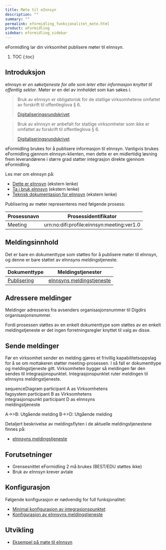 ```yaml
---
title: Møte til eInnsyn
description: ""
summary: ""
permalink: eformidling_funksjonalitet_mote.html
product: eFormidling
sidebar: eformidling_sidebar
---
```


eFormidling lar din virksomhet publisere møter til eInnsyn.

1. TOC
{:toc}

## Introduksjon

eInnsyn er _en søketjeneste for alle som leter etter informasjon knyttet til offentlig sektor_. Møter er en del
av innholdet som kan søkes i.

> Bruk av eInnsyn er obligatorisk for de statlige virksomhetene omfattet av forskrift til offentleglova § 6.
>
> [Digitaliseringsrundskrivet](https://www.regjeringen.no/no/dokumenter/digitaliseringsrundskrivet/id2895185/)

> Bruk av eInnsyn er anbefalt for statlige virksomheter som ikke er omfattet av forskrift til offentleglova § 6.
>
> [Digitaliseringsrundskrivet](https://www.regjeringen.no/no/dokumenter/digitaliseringsrundskrivet/id2895185/)

eFormidling brukes for å publisere informasjon til eInnsyn. Vanligvis brukes eFormidling gjennom eInnsyn-klienten, men
dette er en midlertidig løsning frem leverandørene i større grad støtter integrasjon direkte gjennom eFormidling.

Les mer om eInnsyn på:

- [Dette er eInnsyn](https://samarbeid.digdir.no/einnsyn/dette-er-einnsyn/81) (ekstern lenke)
- [Ta i bruk eInnsyn](https://samarbeid.digdir.no/einnsyn/ta-i-bruk-einnsyn/99) (ekstern lenke)
- [Teknisk dokumentasjon for eInnsyn](https://docs.digdir.no/einnsyn_index.html) (ekstern lenke)

Publisering av møter representeres med følgende prosess:

| **Prosessnavn** | **Prosessidentifikator**                   |
| --------------- | ------------------------------------------ |
| Meeting         | urn:no:difi:profile:einnsyn:meeting:ver1.0 |

## Meldingsinnhold

Det er bare en dokumenttype som støttes for å publisere møter til eInnsyn, og denne er bare støttet av eInnsyns
meldingstjeneste.

| **Dokumenttype**                                                   | **Meldingstjenester**                                                             |
| ------------------------------------------------------------------ | --------------------------------------------------------------------------------- |
| [Publisering](eformidling_utvikling_dokumenttype_publisering.html) | [eInnsyns meldingstjeneste](eformidling_utvikling_einnsyns_meldingstjeneste.html) |

## Adressere meldinger

Meldinger adresseres fra avsenders organisasjonsnummer til Digdirs organisasjonsnummer.

Fordi prosessen støttes av en enkelt dokumenttype som støttes av en enkelt meldingstjeneste er det ingen
forretningsregler knyttet til valg av disse.

## Sende meldinger

Før en virksomhet sender en melding gjøres et frivillig kapabilitetsoppslag for å se om mottakeren støtter
meeting-prosessen. I så fall er dokumenttype og meldingstjeneste gitt. Virksomheten bygger så meldingen før den sendes
til integrasjonspunktet. Integrasjonspunktet ruter meldingen til eInnsyns meldingstjeneste.

<div class="mermaid">
sequenceDiagram
participant A as Virksomhetens<br>fagsystem
participant B as Virksomhetens<br>integrasjonspunkt
participant D as eInnsyns<br>meldingstjeneste

A->>B: Utgående melding
B->>D: Utgående melding
</div>

Detaljert beskrivelse av meldingsflyten i de aktuelle meldingstjenestene finnes på:
- [eInnsyns meldingstjeneste](eformidling_utvikling_einnsyns_meldingstjeneste.html)

## Forutsetninger

- Grensesnittet eFormidling 2 må brukes (BEST/EDU støttes ikke)
- Bruk av eInnsyn krever avtale

## Konfigurasjon

Følgende konfigurasjon er nødvendig for full funksjonalitet:

- [Minimal konfigurasjon av integrasjonspunktet](eformidling_konfigurasjon_minimal.html)
- [Konfigurasjon av eInnsyns meldingstjeneste](eformidling_konfigurasjon_einnsyns_meldingtjeneste.html)

## Utvikling

- [Eksempel på møte til eInnsyn](eformidling_utvikling_eksempel_mote.html)
